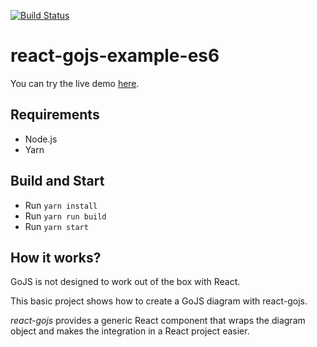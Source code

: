 [![Build Status](https://github.com/mor57/react-gojs-example-es6.svg?branch=master)](https://github.com/mor57/react-gojs-example-es6)

# react-gojs-example-es6
 

You can try the live demo [here](http://diagram.doraan.ir).

## Requirements

-   Node.js
-   Yarn

## Build and Start

-   Run `yarn install`
-   Run `yarn run build`
-   Run `yarn start`

## How it works?

GoJS is not designed to work out of the box with React.

This basic project shows how to create a GoJS diagram with react-gojs.

_react-gojs_ provides a generic React component that wraps the diagram object and makes the integration in a React project easier.

